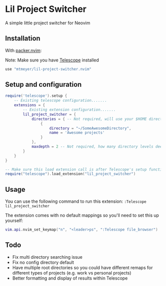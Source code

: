 # Lil Project Switcher

A simple little project switcher for Neovim

## Installation

With [packer.nvim](https://github.com/wbthomason/packer.nvim):

Note: Make sure you have [Telescope](https://github.com/nvim-telescope/telescope.nvim) installed

```lua
use "mtmeyer/lil-project-switcher.nvim"
```

## Setup and configuration

```lua
require('telescope').setup {
    -- Existing telescope configuration.......
    extensions = {
        -- Existing extension configuration.......
        lil_project_switcher = {
            directories = { -- Not required, will use your $HOME directory by default
                {
                    directory = "~/SomeAwesomeDirectory",
                    name = 'Awesome projects'
                }
            },
            maxdepth = 2 -- Not required, how many directory levels deep do you want the extension to look for
        }
    }
}

-- Make sure this load extension call is after Telescope's setup function
require("telescope").load_extension("lil_project_switcher")
```

## Usage

You can use the following command to run this extension: `:Telescope lil_project_switcher`

The extension comes with no default mappings so you'll need to set this up yourself:

```lua
vim.api.nvim_set_keymap("n", "<leader>ps", ":Telescope file_browser")
```

## Todo

- Fix multi directory searching issue
- Fix no config directory default
- Have multiple root directories so you could have different remaps for different types of projects (e.g. work vs personal projects)
- Better formatting and display of results within Telescope
